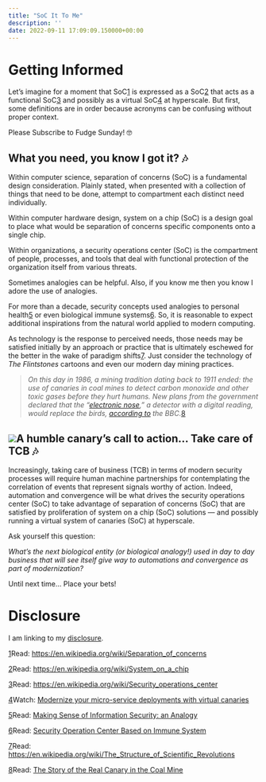 ```yaml
---
title: "SoC It To Me"
description: ''
date: 2022-09-11 17:09:09.150000+00:00
---
```


Getting Informed
================

Let’s imagine for a moment that SoC[1](#footnote-1) is expressed as a SoC[2](#footnote-2) that acts as a functional SoC[3](#footnote-3) and possibly as a virtual SoC[4](#footnote-4) at hyperscale. But first, some definitions are in order because acronyms can be confusing without proper context.

Please Subscribe to Fudge Sunday! 🤓

What you need, you know I got it? 🎶
-----------------------------------

Within computer science, separation of concerns (SoC) is a fundamental design consideration. Plainly stated, when presented with a collection of things that need to be done, attempt to compartment each distinct need individually.

Within computer hardware design, system on a chip (SoC) is a design goal to place what would be separation of concerns specific components onto a single chip.

Within organizations, a security operations center (SoC) is the compartment of people, processes, and tools that deal with functional protection of the organization itself from various threats.

Sometimes analogies can be helpful. Also, if you know me then you know I adore the use of analogies.

For more than a decade, security concepts used analogies to personal health[5](#footnote-5) or even biological immune systems[6](#footnote-6). So, it is reasonable to expect additional inspirations from the natural world applied to modern computing.

As technology is the response to perceived needs, those needs may be satisfied initially by an approach or practice that is ultimately eschewed for the better in the wake of paradigm shifts[7](#footnote-7). Just consider the technology of *The Flintstones* cartoons and even our modern day mining practices.


> *On this day in 1986, a mining tradition dating back to 1911 ended: the use of canaries in coal mines to detect carbon monoxide and other toxic gases before they hurt humans. New plans from the government declared that the “[electronic nose](http://www.bbc.co.uk/archive/mining/6923.shtml),” a detector with a digital reading, would replace the birds, [according to](http://news.bbc.co.uk/onthisday/hi/dates/stories/december/30/newsid_2547000/2547587.stm) the BBC.*[8](#footnote-8)
> 
> 

[![](https://cuthrell.com/favicon.png)](https://cuthrell.com/favicon.png)A humble canary’s call to action… Take care of TCB 🎶
------------------

Increasingly, taking care of business (TCB) in terms of modern security processes will require human machine partnerships for contemplating the correlation of events that represent signals worthy of action. Indeed, automation and convergence will be what drives the security operations center (SoC) to take advantage of separation of concerns (SoC) that are satisfied by proliferation of system on a chip (SoC) solutions — and possibly running a virtual system of canaries (SoC) at hyperscale.

Ask yourself this question:

*What’s the next biological entity (or biological analogy!) used in day to day business that will see itself give way to automations and convergence as part of modernization?*

Until next time… Place your bets!

Disclosure
==========

I am linking to my [disclosure](https://jaycuthrell.com/disclosure/?utm_campaign=Fudge%20Sunday&utm_medium=email&utm_source=Revue%20newsletter).

[1](#footnote-anchor-1)Read: <https://en.wikipedia.org/wiki/Separation_of_concerns>

[2](#footnote-anchor-2)Read: <https://en.wikipedia.org/wiki/System_on_a_chip>

[3](#footnote-anchor-3)Read: <https://en.wikipedia.org/wiki/Security_operations_center>

[4](#footnote-anchor-4)Watch: [Modernize your micro-service deployments with virtual canaries](https://www.youtube.com/watch?v=s_NkN8eGqQk)

[5](#footnote-anchor-5)Read: [Making Sense of Information Security: an Analogy](https://www.secureworks.com/blog/general-making-sense-information-security-analogy)

[6](#footnote-anchor-6)Read: [Security Operation Center Based on Immune System](https://ieeexplore.ieee.org/document/4425455)

[7](#footnote-anchor-7)Read: <https://en.wikipedia.org/wiki/The_Structure_of_Scientific_Revolutions>

[8](#footnote-anchor-8)Read: [The Story of the Real Canary in the Coal Mine](https://www.smithsonianmag.com/smart-news/story-real-canary-coal-mine-180961570/)

